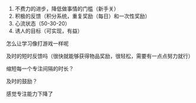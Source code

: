 1. 不费力的进步，降低做事情的门槛（新手关）
2. 积极的反馈（积分系统，重复奖励（每日）和一次性奖励）
3. 心流状态（50-30-20）
4. 诱人的目标（可实现，有益）

怎么让学习像打游戏一样呢

及时的短时反馈吗（很快就能够获得物品奖励，很轻松，需要有一点点努力就行）

缩短每一个专注间隔的时长？

及时的鼓励？

感觉专注能力下降了